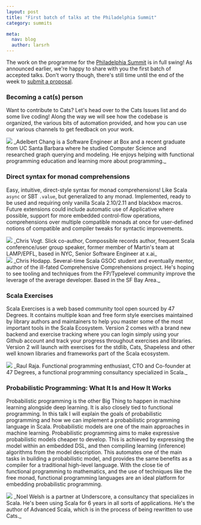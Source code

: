 ```yaml
---
layout: post
title: "First batch of talks at the Philadelphia Summit"
category: summits

meta:
  nav: blog
  author: larsrh
---
```


The work on the programme for the [Philadelphia Summit][philadelphia] is in full swing!
As announced earlier, we're happy to share with you the first batch of accepted talks.
Don't worry though, there's still time until the end of the week to [submit a proposal][cfp].

### Becoming a cat(s) person

Want to contribute to Cats?
Let's head over to the Cats Issues list and do some live coding!
Along the way we will see how the codebase is organized, the various bits of automation provided, and how you can use our various channels to get feedback on your work.

<img src="/img/media/speakers/adelbertchang.jpeg" class="portrait">
_Adelbert Chang is a Software Engineer at Box and a recent graduate from UC Santa Barbara where he studied Computer Science and researched graph querying and modeling. He enjoys helping with functional programming education and learning more about programming._
<br style="clear: both;">

### Direct syntax for monad comprehensions

Easy, intuitive, direct-style syntax for monad comprehensions!
Like Scala `async` or SBT `.value`, but generalized to any monad.
Implemented, ready to be used and requiring only vanilla Scala 2.10/2.11 and blackbox macros.
Future extensions could include automatic use of Applicative where possible, support for more embedded control-flow operations, comprehensions over multiple compatible monads at once for user-defined notions of compatible and compiler tweaks for syntactic improvements.

<img src="/img/media/speakers/chrisvogt.jpg" class="portrait">
_Chris Vogt. Slick co-author, Compossible records author, frequent Scala conference/user group speaker, former member of Martin's team at LAMP/EPFL, based in NYC, Senior Software Engineer at x.ai_
<br style="clear: both;">

<img src="/img/media/speakers/chrishodapp.jpg" class="portrait">
_Chris Hodapp. Several-time Scala GSOC student and eventually mentor, author of the ill-fated Comprehensive Comprehensions project. He's hoping to see tooling and techniques from the FP/Typelevel community improve the leverage of the average developer. Based in the SF Bay Area._
<br style="clear: both;">

### Scala Exercises

Scala Exercises is a web based community tool open sourced by 47 Degrees.
It contains multiple koan and free form style exercises maintained by library authors and maintainers to help you master some of the most important tools in the Scala Ecosystem.
Version 2 comes with a brand new backend and exercise tracking where you can login simply using your Github account and track your progress throughout exercises and libraries.
Version 2 will launch with exercises for the stdlib, Cats, Shapeless and other well known libraries and frameworks part of the Scala ecosystem.

<img src="/img/media/speakers/raulraja.jpg" class="portrait">
_Raul Raja. Functional programming enthusiast, CTO and Co-founder at 47 Degrees, a functional programming consultancy specialized in Scala._
<br style="clear: both;">

### Probabilistic Programming: What It Is and How It Works

Probabilistic programming is the other Big Thing to happen in machine learning alongside deep learning.
It is also closely tied to functional programming. In this talk I will explain the goals of probabilistic programming and how we can implement a probabilistic programming language in Scala.
Probabilistic models are one of the main approaches in machine learning.
Probabilistic programming aims to make expressive probabilistic models cheaper to develop.
This is achieved by expressing the model within an embedded DSL, and then compiling learning (inference) algorithms from the model description.
This automates one of the main tasks in building a probabilistic model, and provides the same benefits as a compiler for a traditional high-level language.
With the close tie of functional programming to mathematics, and the use of techniques like the free monad, functional programming languages are an ideal platform for embedding probabilistic programming.

<img src="/img/media/speakers/noelwelsh.png" class="portrait">
_Noel Welsh is a partner at Underscore, a consultancy that specializes in Scala. He's been using Scala for 6 years in all sorts of applications. He's the author of Advanced Scala, which is in the process of being rewritten to use Cats._
<br style="clear: both;">

[philadelphia]: /event/2016-03-summit-philadelphia/
[cfp]: http://goo.gl/forms/SX3plxsOKb
